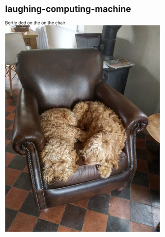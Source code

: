 # laughing-computing-machine

Bertie ded on the on the chair ![bertiee](https://github.com/mavi0/laughing-computing-machine/blob/master/bert.jpeg)
